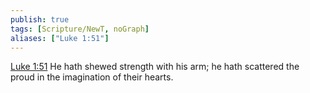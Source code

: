 ```yaml
---
publish: true
tags: [Scripture/NewT, noGraph]
aliases: ["Luke 1:51"]
---
```

[Luke 1:51](https://churchofjesuschrist.org/study/scriptures/nt/luke/1?lang=eng&id=p51#p51) He hath shewed strength with his arm; he hath scattered the proud in the imagination of their hearts.
